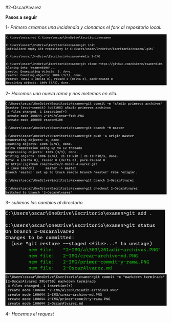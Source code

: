 #2-OscarAlvarez 

**Pasos a seguir**

1- *Primero creamos una incidendia y clonamos el fork al repositorio local.*

![Clonar-fork](2-IMG\clonar-fork.PNG)

2- *Hacemos una nueva rama y nos metemos en ella.*

![Primer-commit-y-rama](2-IMG\primer-commit-y-rama.PNG)

3- *subimos los cambios al directorio*

![Añadir archivos](2-IMG\segundo-commit.PNG)
![Segundo-commit](2-IMG\commit.PNG)

4- *Hacemos el request*